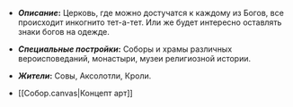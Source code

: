 - **_Описание_:**
    Церковь, где можно достучатся к каждому из Богов, все происходит инкогнито тет-а-тет. Или же будет интересно оставлять знаки богов на одежде.

- **_Специальные постройки_:**
    Соборы и храмы различных вероисповеданий, монастыри, музеи религиозной истории.

- **_Жители_:**
    Совы, Аксолотли, Кроли.

- [[Собор.canvas|Концепт арт]]